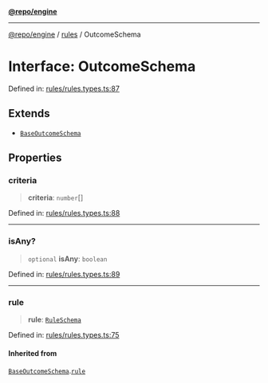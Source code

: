 [**@repo/engine**](../../README.md)

***

[@repo/engine](../../modules.md) / [rules](../README.md) / OutcomeSchema

# Interface: OutcomeSchema

Defined in: [rules/rules.types.ts:87](https://github.com/alexqguo/drinking-board-game-v3/blob/7f2d27c7cff47bd1f99b310eade07186901fdb07/packages/engine/src/rules/rules.types.ts#L87)

## Extends

- [`BaseOutcomeSchema`](BaseOutcomeSchema.md)

## Properties

### criteria

> **criteria**: `number`[]

Defined in: [rules/rules.types.ts:88](https://github.com/alexqguo/drinking-board-game-v3/blob/7f2d27c7cff47bd1f99b310eade07186901fdb07/packages/engine/src/rules/rules.types.ts#L88)

***

### isAny?

> `optional` **isAny**: `boolean`

Defined in: [rules/rules.types.ts:89](https://github.com/alexqguo/drinking-board-game-v3/blob/7f2d27c7cff47bd1f99b310eade07186901fdb07/packages/engine/src/rules/rules.types.ts#L89)

***

### rule

> **rule**: [`RuleSchema`](../type-aliases/RuleSchema.md)

Defined in: [rules/rules.types.ts:75](https://github.com/alexqguo/drinking-board-game-v3/blob/7f2d27c7cff47bd1f99b310eade07186901fdb07/packages/engine/src/rules/rules.types.ts#L75)

#### Inherited from

[`BaseOutcomeSchema`](BaseOutcomeSchema.md).[`rule`](BaseOutcomeSchema.md#rule)
